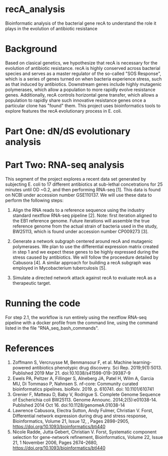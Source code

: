 # recA_analysis
Bioinformatic analysis of the bacterial gene recA to understand the role it plays in the evolution of antibiotic resistance

# Background
Based on clasical genetics, we hypothesize that recA is necessary for the evolution of antibiotic resistance.  recA is highly conserved across bacterial species and serves as a master regulator of the so-called "SOS Response", which is a series of genes turned on when bacteria experience stress, such as that induced by antibiotics.  Downstream genes include highly mutagenic polymerases, which allow a population to more rapidly evolve resistance genes.  Additionally, recA controls horizontal gene transfer, which allows a population to rapidly share such innovative resistance genes once a particular clone has "found" them.  This project uses bioinformatics tools to explore features the recA evolutionary process in E. coli.

# Part One: dN/dS evolutionary analysis


# Part Two: RNA-seq analysis
This segment of the project explores a recent data set generated by subjecting E. coli to 17 different antibiotics at sub-lethal concetrations for 25 minutes until OD ~0.2, and then performing RNA-seq [1].  This data is found on NCBI under accession number GSE110137.  We will use these data to perform the following steps:

1. Align the RNA reads to a reference sequence using the industry standard nextflow RNA-seq pipeline [2]. Note: first iteration aligned to the EB1 reference genome.  Future iterations will assemble the true reference genome from the actual strain of bacteria used in the study, BW25113, which is found under accession number CP009273 [3].  

2. Generate a network subgraph centered around recA and mutagenic polymerases.  We plan to use the differential expression matrix created in step 1 and we expect these genes to be highly expressed during the stress caused by antibiotics.  We will follow the proceedure detailed by Cabusora [4].  A similar approach for building a recA subgraph was employed in Mycobacterium tuberculosis [5]. 

3. Simulate a directed network attack against recA to evaluate recA as a therapeutic target.

# Running the code
For step 2.1, the workflow is run entirely using the nextflow RNA-seq pipeline with a docker profile from the command line, using the command listed in the file "RNA_seq_bash_commands". 


# References
1. Zoffmann S, Vercruysse M, Benmansour F, et al. Machine learning-powered antibiotics phenotypic drug discovery. Sci Rep. 2019;9(1):5013. Published 2019 Mar 21. doi:10.1038/s41598-019-39387-9
2. Ewels PA, Peltzer A, Fillinger S, Alneberg JA, Patel H, Wilm A, Garcia MU, Di Tommaso P, Nahnsen S. nf-core: Community curated bioinformatics pipelines. bioRxiv. 2019. p. 610741. doi: 10.1101/610741 
3. Grenier F, Matteau D, Baby V, Rodrigue S. Complete Genome Sequence of Escherichia coli BW25113. Genome Announc. 2014;2(5):e01038-14. Published 2014 Oct 16. doi:10.1128/genomeA.01038-14
4. Lawrence Cabusora, Electra Sutton, Andy Fulmer, Christian V. Forst, Differential network expression during drug and stress response, Bioinformatics, Volume 21, Issue 12, , Pages 2898–2905, https://doi.org/10.1093/bioinformatics/bti440
5. Nicole Radde, Jutta Gebert, Christian V. Forst, Systematic component selection for gene-network refinement, Bioinformatics, Volume 22, Issue 21, 1 November 2006, Pages 2674–2680, https://doi.org/10.1093/bioinformatics/btl440
